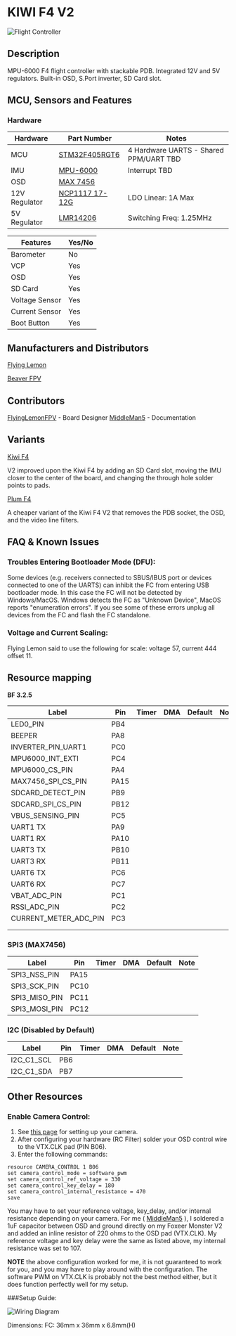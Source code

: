 # KIWI F4 V2

![Flight Controller](http://i.imgur.com/1XKRUdq.jpg)

## Description

MPU-6000 F4 flight controller with stackable PDB. Integrated 12V and 5V regulators. Built-in OSD, S.Port inverter, SD Card slot.

## MCU, Sensors and Features

### Hardware

| Hardware      | Part Number   | Notes|
|---------------|---------------|------|
| MCU  | [STM32F405RGT6](http://www.mouser.com/ds/2/389/DM00037051-492832.pdf)  | 4 Hardware UARTS - Shared PPM/UART TBD|
| IMU  | [MPU-6000](https://store.invensense.com/datasheets/invensense/MPU-6050_DataSheet_V3%204.pdf)        | Interrupt TBD |
| OSD  | [MAX 7456](https://datasheets.maximintegrated.com/en/ds/MAX7456.pdf)     | |
| 12V Regulator | [NCP1117 17-12G](https://www.onsemi.com/pub/Collateral/NCP1117-D.PDF) | LDO Linear: 1A Max |
| 5V Regulator | [LMR14206](http://www.ti.com/lit/ds/symlink/lmr14206.pdf) | Switching Freq: 1.25MHz |

| Features | Yes/No |
|----------|--------|
| Barometer | No |
| VCP | Yes |
| OSD | Yes |
| SD Card | Yes |
| Voltage Sensor | Yes |
| Current Sensor | Yes|
| Boot Button | Yes|



## Manufacturers and Distributors

[Flying Lemon](https://flyinglemon.eu/flight-controllers/39-kiwif4-flight-controller.html)

[Beaver FPV](https://beaverfpv.com/collections/new-arrivals/products/kiwi-f4-flight-controller-kiwi-pdb)

## Contributors
[FlyingLemonFPV](https://github.com/flyinglemonfpv) - Board Designer
[MiddleMan5](https://github.com/MiddleMan5) - Documentation

## Variants

[Kiwi F4](KIWIF4)

V2 improved upon the Kiwi F4 by adding an SD Card slot, moving the IMU closer to the center of the board, and changing the through hole solder points to pads.

[Plum F4](Board---PLUMF4)

A cheaper variant of the Kiwi F4 V2 that removes the PDB socket, the OSD, and the video line filters.

## FAQ & Known Issues

### Troubles Entering Bootloader Mode (DFU):
Some devices (e.g. receivers connected to SBUS/IBUS port or devices connected to one of the UARTS) can inhibit the FC from entering USB bootloader mode. In this case the FC will not be detected by Windows/MacOS. Windows detects the FC as "Unknown Device", MacOS reports "enumeration errors". If you see some of these errors unplug all devices from the FC and flash the FC standalone.

### Voltage and Current Scaling:
Flying Lemon said to use the following for scale:
voltage 57, current 444 offset 11.

## Resource mapping
**BF 3.2.5**

| Label                      | Pin | Timer  | DMA | Default     | Note                             |
|----------------------------|------|-------|-----|-------------|----------------------------------|
| LED0_PIN                   | PB4  |       |     |             |                                  |
| BEEPER                     | PA8  |       |     |             |                                  |
| INVERTER_PIN_UART1         | PC0  |       |     |             |                                  |
| MPU6000_INT_EXTI           | PC4  |       |     |             |                                  |
| MPU6000_CS_PIN             | PA4  |       |     |             |                                  |
| MAX7456_SPI_CS_PIN         | PA15 |       |     |             |                                  |
| SDCARD_DETECT_PIN          | PB9  |       |     |             |                                  |
| SDCARD_SPI_CS_PIN          | PB12 |       |     |             |                                  |
| VBUS_SENSING_PIN           | PC5  |       |     |             |                                  |
| UART1 TX                   | PA9  |       |     |             |                                  |
| UART1 RX                   | PA10 |       |     |             |                                  |
| UART3 TX                   | PB10 |       |     |             |                                  |
| UART3 RX                   | PB11 |       |     |             |                                  |
| UART6 TX                   | PC6  |       |     |             |                                  |
| UART6 RX                   | PC7  |       |     |             |                                  |
| VBAT_ADC_PIN               | PC1  |       |     |             |                                  |
| RSSI_ADC_PIN               | PC2  |       |     |             |                                  |
| CURRENT_METER_ADC_PIN      | PC3  |       |     |             |                                  |
|                            |      |       |     |             |                                  |
|                            |      |       |     |             |                                  |

### SPI3 (MAX7456)
| Label                         | Pin   | Timer  | DMA | Default     | Note                            |
|-------------------------------|-------|-------|-----|-------------|----------------------------------|
| SPI3_NSS_PIN                  | PA15  |       |     |             |                                  |
| SPI3_SCK_PIN                  | PC10  |       |     |             |                                  |
| SPI3_MISO_PIN                 | PC11  |       |     |             |                                  |
| SPI3_MOSI_PIN                 | PC12  |       |     |             |                                  |

### I2C (Disabled by Default)
| Label                      | Pin  | Timer  | DMA | Default     | Note                             |
|----------------------------|------|-------|-----|-------------|----------------------------------|
| I2C_C1_SCL                 | PB6  |       |     |             |                                  |
| I2C_C1_SDA                 | PB7  |       |     |             |                                  |

## Other Resources

### Enable Camera Control:
1. See [this page](FPV-Camera-Control-(Joystick-Emulation)) for setting up your camera.
2. After configuring your hardware (RC Filter) solder your OSD control wire to the VTX.CLK pad (PIN B06).
3. Enter the following commands:
```
resource CAMERA_CONTROL 1 B06
set camera_control_mode = software_pwm
set camera_control_ref_voltage = 330
set camera_control_key_delay = 180
set camera_control_internal_resistance = 470
save
```

You may have to set your reference voltage, key_delay, and/or internal resistance depending on your camera.
For me ( [MiddleMan5](https://github.com/MiddleMan5) ), I soldered a 1uF capacitor between OSD and ground directly on my Foxeer Monster V2 and added an inline resistor of 220 ohms to the OSD pad (VTX.CLK). My reference voltage and key delay were the same as listed above, my internal resistance was set to 107.

**NOTE** the above configuration worked for me, it is not guaranteed to work for you, and you may have to play around with the configuration. The software PWM on VTX.CLK is probably not the best method either, but it does function perfectly well for my setup.

###Setup Guide:

![Wiring Diagram](https://i.imgur.com/WmDlIHV.jpg)

Dimensions:
FC: 36mm x 36mm x 6.8mm(H)

